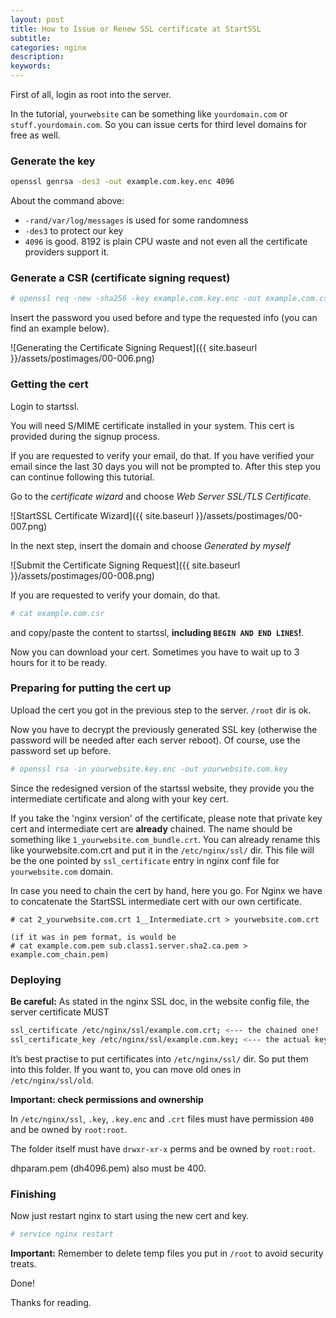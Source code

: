 ```yaml
---
layout: post
title: How to Issue or Renew SSL certificate at StartSSL
subtitle:
categories: nginx
description:
keywords:
---
```


First of all, login as root into the server.

In the tutorial, `yourwebsite` can be something like `yourdomain.com` or `stuff.yourdomain.com`.
So you can issue certs for third level domains for free as well.

### Generate the key

```sh
openssl genrsa -des3 -out example.com.key.enc 4096
```

About the command above:
- `-rand/var/log/messages` is used for some randomness
- `-des3` to protect our key
- `4096` is good. 8192 is plain CPU waste and not even all the certificate providers support it.

### Generate a CSR (certificate signing request)

```sh
# openssl req -new -sha256 -key example.com.key.enc -out example.com.csr
```

Insert the password you used before and type the requested info (you can find an example below).

![Generating the Certificate Signing Request]({{ site.baseurl }}/assets/postimages/00-006.png)

### Getting the cert

Login to startssl.

You will need S/MIME certificate installed in your system. This cert is provided during the signup process.

If you are requested to verify your email, do that. If you have verified your email since the last 30 days you will not be prompted to. After this step you can continue following this tutorial.

Go to the *certificate wizard* and choose *Web Server SSL/TLS Certificate*.

![StartSSL Certificate Wizard]({{ site.baseurl }}/assets/postimages/00-007.png)

In the next step, insert the domain and choose *Generated by myself*

![Submit the Certificate Signing Request]({{ site.baseurl }}/assets/postimages/00-008.png)

If you are requested to verify your domain, do that.

```sh
# cat example.com.csr
```

and copy/paste the content to startssl, **including `BEGIN AND END LINES`!**.

Now you can download your cert. Sometimes you have to wait up to 3 hours for it to be ready.

### Preparing for putting the cert up

Upload the cert you got in the previous step to the server. `/root` dir is ok.

Now you have to decrypt the previously generated SSL key (otherwise the password will be needed after each server reboot). Of course, use the password set up before.

```sh
# openssl rsa -in yourwebsite.key.enc -out yourwebsite.com.key
```

Since the redesigned version of the startssl website, they provide you the intermediate certificate and along with your key cert.

If you take the 'nginx version' of the certificate, please note that private key cert and intermediate cert are **already** chained. The name should be something like `1_yourwebsite.com_bundle.crt`. You can already rename this like yourwebsite.com.crt and put it in the `/etc/nginx/ssl/` dir. This file will be the one pointed by `ssl_certificate` entry in nginx conf file for `yourwebsite.com` domain.

In case you need to chain the cert by hand, here you go. For Nginx we have to concatenate the StartSSL intermediate cert with our own certificate.

```text
# cat 2_yourwebsite.com.crt 1__Intermediate.crt > yourwebsite.com.crt

(if it was in pem format, is would be
# cat example.com.pem sub.class1.server.sha2.ca.pem > example.com_chain.pem)
```

### Deploying

**Be careful:** As stated in the nginx SSL doc, in the website config file, the server certificate MUST

```sh
ssl_certificate /etc/nginx/ssl/example.com.crt; <--- the chained one!
ssl_certificate_key /etc/nginx/ssl/example.com.key; <--- the actual key (unencrypted)!
```

It’s best practise to put certificates into `/etc/nginx/ssl/` dir. So put them into this folder. If you want to, you can move old ones in `/etc/nginx/ssl/old`.

**Important: check permissions and ownership**

In `/etc/nginx/ssl`, `.key`, `.key.enc` and `.crt` files must have permission `400` and be owned by `root:root`.

The folder itself must have `drwxr-xr-x` perms and be owned by `root:root`. 

dhparam.pem (dh4096.pem) also must be 400.

### Finishing

Now just restart nginx to start using the new cert and key.

```sh
# service nginx restart
```

**Important:** Remember to delete temp files you put in `/root` to avoid security treats.

Done!

Thanks for reading.
